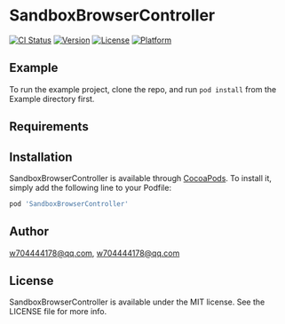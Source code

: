 # SandboxBrowserController

[![CI Status](https://img.shields.io/travis/w704444178@qq.com/SandboxBrowserController.svg?style=flat)](https://travis-ci.org/w704444178@qq.com/SandboxBrowserController)
[![Version](https://img.shields.io/cocoapods/v/SandboxBrowserController.svg?style=flat)](https://cocoapods.org/pods/SandboxBrowserController)
[![License](https://img.shields.io/cocoapods/l/SandboxBrowserController.svg?style=flat)](https://cocoapods.org/pods/SandboxBrowserController)
[![Platform](https://img.shields.io/cocoapods/p/SandboxBrowserController.svg?style=flat)](https://cocoapods.org/pods/SandboxBrowserController)

## Example

To run the example project, clone the repo, and run `pod install` from the Example directory first.

## Requirements

## Installation

SandboxBrowserController is available through [CocoaPods](https://cocoapods.org). To install
it, simply add the following line to your Podfile:

```ruby
pod 'SandboxBrowserController'
```

## Author

w704444178@qq.com, w704444178@qq.com

## License

SandboxBrowserController is available under the MIT license. See the LICENSE file for more info.
